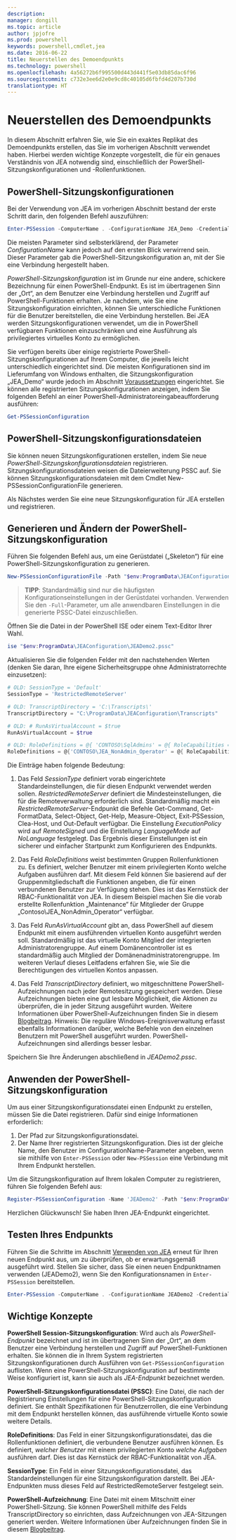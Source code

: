 ```yaml
---
description: 
manager: dongill
ms.topic: article
author: jpjofre
ms.prod: powershell
keywords: powershell,cmdlet,jea
ms.date: 2016-06-22
title: Neuerstellen des Demoendpunkts
ms.technology: powershell
ms.openlocfilehash: 4a56272b6f995500d443d441f5e03db85dac6f96
ms.sourcegitcommit: c732e3ee6d2e0e9cd8c40105d6fbfd4d207b730d
translationtype: HT
---
```

# <a name="remake-the-demo-endpoint"></a>Neuerstellen des Demoendpunkts
In diesem Abschnitt erfahren Sie, wie Sie ein exaktes Replikat des Demoendpunkts erstellen, das Sie im vorherigen Abschnitt verwendet haben.
Hierbei werden wichtige Konzepte vorgestellt, die für ein genaues Verständnis von JEA notwendig sind, einschließlich der PowerShell-Sitzungskonfigurationen und -Rollenfunktionen.

## <a name="powershell-session-configurations"></a>PowerShell-Sitzungskonfigurationen
Bei der Verwendung von JEA im vorherigen Abschnitt bestand der erste Schritt darin, den folgenden Befehl auszuführen:

```PowerShell
Enter-PSSession -ComputerName . -ConfigurationName JEA_Demo -Credential $NonAdminCred
```

Die meisten Parameter sind selbsterklärend, der Parameter *ConfigurationName* kann jedoch auf den ersten Blick verwirrend sein.
Dieser Parameter gab die PowerShell-Sitzungskonfiguration an, mit der Sie eine Verbindung hergestellt haben.

*PowerShell-Sitzungskonfiguration* ist im Grunde nur eine andere, schickere Bezeichnung für einen PowerShell-Endpunkt.
Es ist im übertragenen Sinn der „Ort“, an dem Benutzer eine Verbindung herstellen und Zugriff auf PowerShell-Funktionen erhalten.
Je nachdem, wie Sie eine Sitzungskonfiguration einrichten, können Sie unterschiedliche Funktionen für die Benutzer bereitstellen, die eine Verbindung herstellen.
Bei JEA werden Sitzungskonfigurationen verwendet, um die in PowerShell verfügbaren Funktionen einzuschränken und eine Ausführung als privilegiertes virtuelles Konto zu ermöglichen.

Sie verfügen bereits über einige registrierte PowerShell-Sitzungskonfigurationen auf Ihrem Computer, die jeweils leicht unterschiedlich eingerichtet sind.
Die meisten Konfigurationen sind im Lieferumfang von Windows enthalten, die Sitzungskonfiguration „JEA_Demo“ wurde jedoch im Abschnitt [Voraussetzungen](prerequisites.md) eingerichtet.
Sie können alle registrierten Sitzungskonfigurationen anzeigen, indem Sie folgenden Befehl an einer PowerShell-Administratoreingabeaufforderung ausführen:

```PowerShell
Get-PSSessionConfiguration
```

## <a name="powershell-session-configuration-files"></a>PowerShell-Sitzungskonfigurationsdateien
Sie können neuen Sitzungskonfigurationen erstellen, indem Sie neue *PowerShell-Sitzungskonfigurationsdateien* registrieren.
Sitzungskonfigurationsdateien weisen die Dateierweiterung PSSC auf.
Sie können Sitzungskonfigurationsdateien mit dem Cmdlet New-PSSessionConfigurationFile generieren.

Als Nächstes werden Sie eine neue Sitzungskonfiguration für JEA erstellen und registrieren.

## <a name="generate-and-modify-your-powershell-session-configuration"></a>Generieren und Ändern der PowerShell-Sitzungskonfiguration
Führen Sie folgenden Befehl aus, um eine Gerüstdatei („Skeleton“) für eine PowerShell-Sitzungskonfiguration zu generieren.

```PowerShell
New-PSSessionConfigurationFile -Path "$env:ProgramData\JEAConfiguration\JEADemo2.pssc"
```

> **TIPP**: Standardmäßig sind nur die häufigsten Konfigurationseinstellungen in der Gerüstdatei vorhanden.
> Verwenden Sie den `-Full`-Parameter, um alle anwendbaren Einstellungen in die generierte PSSC-Datei einzuschließen.

Öffnen Sie die Datei in der PowerShell ISE oder einem Text-Editor Ihrer Wahl.

```PowerShell
ise "$env:ProgramData\JEAConfiguration\JEADemo2.pssc"
```

Aktualisieren Sie die folgenden Felder mit den nachstehenden Werten (denken Sie daran, Ihre eigene Sicherheitsgruppe ohne Administratorrechte einzusetzen):

```PowerShell
# OLD: SessionType = 'Default'
SessionType = 'RestrictedRemoteServer'

# OLD: TranscriptDirectory = 'C:\Transcripts\'
TranscriptDirectory = "C:\ProgramData\JEAConfiguration\Transcripts"

# OLD: # RunAsVirtualAccount = $true
RunAsVirtualAccount = $true

# OLD: RoleDefinitions = @{ 'CONTOSO\SqlAdmins' = @{ RoleCapabilities = 'SqlAdministration' }; 'CONTOSO\ServerMonitors' = @{ VisibleCmdlets = 'Get-Process' } }
RoleDefinitions = @{'CONTOSO\JEA_NonAdmin_Operator' = @{ RoleCapabilities =  'Maintenance' }}
```

Die Einträge haben folgende Bedeutung:

1.  Das Feld *SessionType* definiert vorab eingerichtete Standardeinstellungen, die für diesen Endpunkt verwendet werden sollen.
*RestrictedRemoteServer* definiert die Mindesteinstellungen, die für die Remoteverwaltung erforderlich sind.
Standardmäßig macht ein *RestrictedRemoteServer*-Endpunkt die Befehle Get-Command, Get-FormatData, Select-Object, Get-Help, Measure-Object, Exit-PSSession, Clea-Host, und Out-Default verfügbar.
Die Einstellung *ExecutionPolicy* wird auf *RemoteSigned* und die Einstellung *LanguageMode* auf *NoLanguage* festgelegt.
Das Ergebnis dieser Einstellungen ist ein sicherer und einfacher Startpunkt zum Konfigurieren des Endpunkts.

2.  Das Feld *RoleDefinitions* weist bestimmten Gruppen Rollenfunktionen zu.
Es definiert, welcher Benutzer mit einem privilegierten Konto welche Aufgaben ausführen darf.
Mit diesem Feld können Sie basierend auf der Gruppenmitgliedschaft die Funktionen angeben, die für einen verbundenen Benutzer zur Verfügung stehen.
Dies ist das Kernstück der RBAC-Funktionalität von JEA.
In diesem Beispiel machen Sie die vorab erstellte Rollenfunktion „Maintenance“ für Mitglieder der Gruppe „Contoso\JEA_NonAdmin_Operator“ verfügbar.

3.  Das Feld *RunAsVirtualAccount* gibt an, dass PowerShell auf diesem Endpunkt mit einem ausführenden virtuellen Konto ausgeführt werden soll.
Standardmäßig ist das virtuelle Konto Mitglied der integrierten Administratorengruppe.
Auf einem Domänencontroller ist es standardmäßig auch Mitglied der Domänenadministratorengruppe.
Im weiteren Verlauf dieses Leitfadens erfahren Sie, wie Sie die Berechtigungen des virtuellen Kontos anpassen.

4.  Das Feld *TranscriptDirectory* definiert, wo mitgeschnittene PowerShell-Aufzeichnungen nach jeder Remotesitzung gespeichert werden.
Diese Aufzeichnungen bieten eine gut lesbare Möglichkeit, die Aktionen zu überprüfen, die in jeder Sitzung ausgeführt wurden.
Weitere Informationen über PowerShell-Aufzeichnungen finden Sie in diesem [Blogbeitrag](http://blogs.msdn.com/b/powershell/archive/2015/06/09/powershell-the-blue-team.aspx).
Hinweis: Die reguläre Windows-Ereignisverwaltung erfasst ebenfalls Informationen darüber, welche Befehle von den einzelnen Benutzern mit PowerShell ausgeführt wurden.
PowerShell-Aufzeichnungen sind allerdings besser lesbar.

Speichern Sie Ihre Änderungen abschließend in *JEADemo2.pssc*.

## <a name="apply-the-powershell-session-configuration"></a>Anwenden der PowerShell-Sitzungskonfiguration

Um aus einer Sitzungskonfigurationsdatei einen Endpunkt zu erstellen, müssen Sie die Datei registrieren.
Dafür sind einige Informationen erforderlich:

1. Der Pfad zur Sitzungskonfigurationsdatei.
2. Der Name Ihrer registrierten Sitzungskonfiguration. Dies ist der gleiche Name, den Benutzer im ConfigurationName-Parameter angeben, wenn sie mithilfe von `Enter-PSSession` oder `New-PSSession` eine Verbindung mit Ihrem Endpunkt herstellen.

Um die Sitzungskonfiguration auf Ihrem lokalen Computer zu registrieren, führen Sie folgenden Befehl aus:

```PowerShell
Register-PSSessionConfiguration -Name 'JEADemo2' -Path "$env:ProgramData\JEAConfiguration\JEADemo2.pssc"
```

Herzlichen Glückwunsch! Sie haben Ihren JEA-Endpunkt eingerichtet.

## <a name="test-out-your-endpoint"></a>Testen Ihres Endpunkts
Führen Sie die Schritte im Abschnitt [Verwenden von JEA](using-jea.md) erneut für Ihren neuen Endpunkt aus, um zu überprüfen, ob er erwartungsgemäß ausgeführt wird.
Stellen Sie sicher, dass Sie einen neuen Endpunktnamen verwenden (JEADemo2), wenn Sie den Konfigurationsnamen in `Enter-PSSession` bereitstellen.

```PowerShell
Enter-PSSession -ComputerName . -ConfigurationName JEADemo2 -Credential $NonAdminCred
```

## <a name="key-concepts"></a>Wichtige Konzepte
**PowerShell Session-Sitzungskonfiguration**: Wird auch als *PowerShell-Endpunkt* bezeichnet und ist im übertragenen Sinn der „Ort“, an dem Benutzer eine Verbindung herstellen und Zugriff auf PowerShell-Funktionen erhalten.
Sie können die in Ihrem System registrierten Sitzungskonfigurationen durch Ausführen von `Get-PSSessionConfiguration` auflisten.
Wenn eine PowerShell-Sitzungskonfiguration auf bestimmte Weise konfiguriert ist, kann sie auch als *JEA-Endpunkt* bezeichnet werden.

**PowerShell-Sitzungskonfigurationsdatei (PSSC)**: Eine Datei, die nach der Registrierung Einstellungen für eine PowerShell-Sitzungskonfiguration definiert.
Sie enthält Spezifikationen für Benutzerrollen, die eine Verbindung mit dem Endpunkt herstellen können, das ausführende virtuelle Konto sowie weitere Details.     

**RoleDefinitions**: Das Feld in einer Sitzungskonfigurationsdatei, das die Rollenfunktionen definiert, die verbundene Benutzer ausführen können.
Es definiert, *welcher Benutzer* mit einem privilegierten Konto *welche Aufgaben* ausführen darf.
Dies ist das Kernstück der RBAC-Funktionalität von JEA.

**SessionType**: Ein Feld in einer Sitzungskonfigurationsdatei, das Standardeinstellungen für eine Sitzungskonfiguration darstellt.
Bei JEA-Endpunkten muss dieses Feld auf RestrictedRemoteServer festgelegt sein.

**PowerShell-Aufzeichnung**: Eine Datei mit einem Mitschnitt einer PowerShell-Sitzung.
Sie können PowerShell mithilfe des Felds TranscriptDirectory so einrichten, dass Aufzeichnungen von JEA-Sitzungen generiert werden.
Weitere Informationen über Aufzeichnungen finden Sie in diesem [Blogbeitrag](https://technet.microsoft.com/en-us/magazine/ff687007.aspx).

